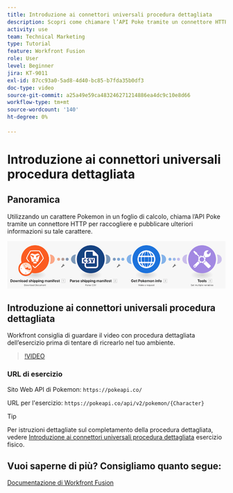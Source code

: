 ```yaml
---
title: Introduzione ai connettori universali procedura dettagliata
description: Scopri come chiamare l’API Poke tramite un connettore HTTP per raccogliere e pubblicare informazioni su un carattere Pokemon, il tutto in [!DNL Adobe Workfront Fusion].
activity: use
team: Technical Marketing
type: Tutorial
feature: Workfront Fusion
role: User
level: Beginner
jira: KT-9011
exl-id: 87cc93a0-5ad8-4d40-bc85-b7fda35b0df3
doc-type: video
source-git-commit: a25a49e59ca483246271214886ea4dc9c10e8d66
workflow-type: tm+mt
source-wordcount: '140'
ht-degree: 0%

---
```


# Introduzione ai connettori universali procedura dettagliata

## Panoramica

Utilizzando un carattere Pokemon in un foglio di calcolo, chiama l’API Poke tramite un connettore HTTP per raccogliere e pubblicare ulteriori informazioni su tale carattere.

![Immagine dello scenario Fusion](assets/universal-connectors-and-routing-1.png)

## Introduzione ai connettori universali procedura dettagliata

Workfront consiglia di guardare il video con procedura dettagliata dell’esercizio prima di tentare di ricrearlo nel tuo ambiente.

>[!VIDEO](https://video.tv.adobe.com/v/335270/?quality=12&learn=on)

### URL di esercizio

Sito Web API di Pokemon: `https://pokeapi.co/`

URL per l&#39;esercizio: `https://pokeapi.co/api/v2/pokemon/{Character}`

>[!TIP]
>
>Per istruzioni dettagliate sul completamento della procedura dettagliata, vedere [Introduzione ai connettori universali procedura dettagliata](https://experienceleague.adobe.com/docs/workfront-learn/tutorials-workfront/fusion/exercises/introduction-to-universal-connectors.html?lang=en) esercizio fisico.


## Vuoi saperne di più? Consigliamo quanto segue:

[Documentazione di Workfront Fusion](https://experienceleague.adobe.com/docs/workfront/using/adobe-workfront-fusion/workfront-fusion-2.html?lang=en)
